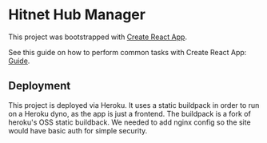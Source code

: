 # Hitnet Hub Manager

This project was bootstrapped with [Create React App](https://github.com/facebookincubator/create-react-app).

See this guide on how to perform common tasks with Create React App: [Guide](https://github.com/facebookincubator/create-react-app/blob/master/packages/react-scripts/template/README.md).

## Deployment

This project is deployed via Heroku. It uses a static buildpack in order to run on a Heroku dyno, as the app is just a frontend. The buildpack is a fork of heroku's OSS static buildback. We needed to add nginx config so the site would have basic auth for simple security.
